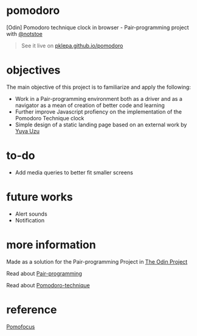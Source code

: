 # pomodoro
[Odin] Pomodoro technique clock in browser - Pair-programming project with [@notstoe](https://github.com/notstoe)

> See it live on [pklepa.github.io/pomodoro](https://pklepa.github.io/pomodoro/)

# objectives
The main objective of this project is to familiarize and apply the following:
- Work in a Pair-programming environment both as a driver and as a navigator as a mean of creation of better code and learning
- Further improve Javascript profiency on the implementation of the Pomodoro Technique clock
- Simple design of a static landing page based on an external work by [Yuya Uzu](https://uzu.works/)

# to-do
- Add media queries to better fit smaller screens


# future works
- Alert sounds
- Notification

# more information
Made as a solution for the Pair-programming Project in [The Odin Project](https://github.com/TheOdinProject/curriculum/tree/master/web_development_101/archive/pair_programming)

Read about [Pair-programming](https://techcrunch.com/2012/03/17/pair-programming-considered-extremely-beneficial/)

Read about [Pomodoro-technique](https://en.wikipedia.org/wiki/Pomodoro_Technique)

# reference
[Pomofocus](https://pomofocus.io)
